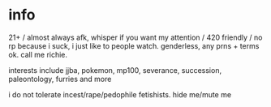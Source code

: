 # info
21+ / almost always afk, whisper if you want my attention / 420 friendly / no rp because i suck, i just like to people watch. genderless, any prns + terms ok. call me richie.

interests include jjba, pokemon, mp100, severance, succession, paleontology, furries and more

i do not tolerate incest/rape/pedophile fetishists. hide me/mute me 
